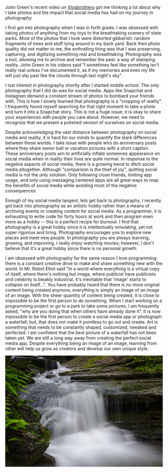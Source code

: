 John Green's recent video on
[Vlogbrothers](https://www.youtube.com/vlogbrothers) got me thinking a
lot about why I take photos and the impact that social media has had
on my journey in photography.     

<youtube src="8gdJiNqP35k" />

I first got into photography when I was in forth grade. I was obsessed
with taking photos of anything from my toys to the breathtaking
scenery of state parks. Most of the photos that I took were distorted
gibberish: random fragments of trees and stuff lying around in my back
yard. Back then photo quality did not matter to me, the enthralling
thing was that I was preserving, capturing, and digitizing something
real and breathtaking. Photography was a tool, allowing me to archive
and remember the past: a way of stamping reality. John Green in his
videos said "I sometimes feel like something isn't really real unless
I've documented it, as if my memories and even my life will just slip
past like the clouds through last night's sky".       

I lost interest in photography shortly after I started middle school.
The only photography that I did do was for social media. Apps like
Snapchat and Instagram demand a constant stream of photos to bombard
your friends with. This is how I slowly learned that photography is a
"cropping of reality". I frequently found myself searching for that
right moment to take a photo and turn it into a Snapchat story. This
is not a huge issue; it is okay to share your experiences with people
you care about. However, we need to recognize that we present a
polished version of ourselves on social media.     

Despite acknowledging the vast distance between photography on social
media and reality, it is hard for our minds to quantify the stark
differences between these worlds. I take issue with people who do
anniversary posts where they share senior ball or vacation pictures
with a short caption. These anniversary posts aim to artificially
inflate someones appearance on social media when in reality their
lives are quite normal. In response to the negative aspects of social
media, there is a growing trend to ditch social media altogether.
Although "comparison is the thief of joy", quitting social media is
not the only solution. Only following close friends, limiting app
usage, and only using messaging centered apps are all great ways to
reap the benefits of social media while avoiding most of the negative
consequences.      

Enough of my social media tangent, lets get back to photography. I
recently got back into photography as an artistic hobby rather than a
means of archiving events or creating content for social media. As a
programmer, it is exhausting to write code for forty hours at work and
then program even more as a hobby -- this is a perfect recipe for
burnout. I find that photography is a great hobby since it is
intellectually simulating, yet not super rigorous and tiring.
Photography encourages you to explore new places and meet new people.
In photography you are always learning, growing, and improving. I
really enjoy watching movies; however, I don't believe that it's a
great hobby since there is no personal growth.   

I am obsessed with photography for the same reason I love programming:
there is a constant creative drive to make and share something new
with the world. In Mr. Robot Elliot said "In a world where everything
is a virtual copy of itself, where there's nothing but image, where
publicist have publicists and celebrity is bleakly industrial, it's
inevitable that 'image' starts to collapse on itself...". You have
probably heard that there is no more original content being created
anymore, everything is simply an image of an image of an image. With
the sheer quantity of content being created, it is close to impossible
to be the first person to do something. When I start working on a
programming project or go to a park to take some pictures, I am
frequently asked, "why are you doing that when others have already
done it". It is now impossible to be the first person to create a
social media app or photograph a waterfall; but, that does not make it
pointless to go out and create. Art is something that needs to be
constantly shaped, customized, tweaked and perfected. I am confident
that the best picture of a waterfall has not been taken yet. We are
still a long way away from creating the perfect social media app.
Despite everything being an image of an image, learning from other
will help us grow as creators and develop our own unique style. 

![Pixley Falls](media/pixleyFalls.jpg) 
